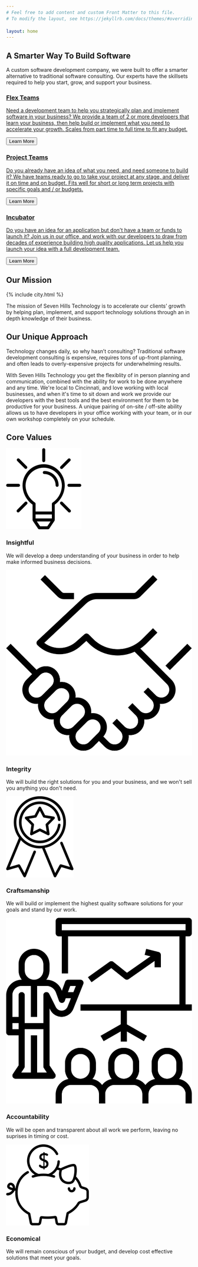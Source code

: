 ```yaml
---
# Feel free to add content and custom Front Matter to this file.
# To modify the layout, see https://jekyllrb.com/docs/themes/#overriding-theme-defaults

layout: home
---
```


<section class="sh-intro">
    <div class="sh-tagline">
        <h2 class="sh-header-lines"><span>A Smarter Way To Build Software</span></h2>
    </div>
    <div class="sh-description">A custom software development company, we were built to offer a smarter alternative to traditional software consulting. Our experts have the skillsets required to help you start, grow, and support your business.</div>
    <div class="sh-product-list">
        <a href="/flex-teams">
            <div class="sh-product sh-product-flex-teams">
                <div class="sh-product-image"></div>
                <h3>Flex Teams</h3>
                <p>Need a development team to help you strategically plan and implement software in your business? We provide a team of 2 or more developers that learn your business, then help build or implement what you need to accelerate your growth. Scales from part time to full time to fit any budget.</p>
                <button class="sh-button">Learn More</button>
            </div>
        </a>
        <a href="/project-teams">
        <div class="sh-product sh-product-project-teams">
            <div class="sh-product-image"></div>
            <h3>Project Teams</h3>
            <p>Do you already have an idea of what you need, and need someone to build it? We have teams ready to go to take your project at any stage, and deliver it on time and on budget. Fits well for short or long term projects with specific goals and / or budgets.</p>
            <button class="sh-button">Learn More</button>
        </div>
        </a>
        <a href="/incubator">
        <div class="sh-product sh-product-incubator">
            <div class="sh-product-image"></div>
            <h3>Incubator</h3>
            <p>Do you have an idea for an application but don't have a team or funds to launch it? Join us in our office, and work with our developers to draw from decades of experience building high quality applications. Let us help you launch your idea with a full development team.</p>
            <button class="sh-button">Learn More</button>
        </div>
        </a>
    </div>
     
</section>
<section class="sh-dark-band">
    <h2 id="mission-title" class="sh-fade-in">Our Mission</h2>
    <div class="sh-city-outline">
        {% include city.html %}
    </div>
    <!-- <img src="images/city.svg" alt="City outline" /> -->
    <p class="sh-fade-in">The mission of Seven Hills Technology is to accelerate our clients’ growth by helping plan, implement, and support technology solutions through an in depth knowledge of their business.</p>
</section>
<section class="sh-white-band">
    <h2>Our Unique Approach</h2>
    <p>
        Technology changes daily, so why hasn’t consulting? Traditional software development consulting is expensive, requires tons of up-front planning, and often leads to overly-expensive projects for underwhelming results.
    </p>
    <p>
        With Seven Hills Technology you get the flexiblity of in person planning and communication, combined with the ability for work to be done anywhere and any time.  We're local to Cincinnati, and love working with local businesses, and when it's time to sit down and work we provide our developers with the best tools and the best environment for them to be productive for your business. A unique pairing of on-site / off-site ability allows us to have developers in your office working with your team, or in our own workshop completely on your schedule.
    </p>
    <h2>Core Values</h2>
    <div class="sh-values">
        <div class="sh-value">
            <img src="/images/values-insightful.svg" alt="insightful" />
            <h3>Insightful</h3>
            <p>We will develop a deep understanding of your business in order to help make informed business decisions.</p>
        </div>
        <div class="sh-value">
            <img src="/images/values-integrity-bw.svg" alt="integrity" />
            <h3>Integrity</h3>
            <p>We will build the right solutions for you and your business, and we won't sell you anything you don't need.</p>
        </div>
        <div class="sh-value">
            <img src="/images/values-craftsmanship.svg" alt="craftsmanship" />
            <h3>Craftsmanship</h3>
            <p>We will build or implement the highest quality software solutions for your goals and stand by our work.</p>
        </div>
        <div class="sh-value">
            <img src="/images/values-accountability-bw.svg" alt="accountability" />
            <h3>Accountability</h3>
            <p>We will be open and transparent about all work we perform, leaving no suprises in timing or cost.</p>
        </div>
        <div class="sh-value">
            <img src="/images/values-economical.svg" alt="economical" />
            <h3>Economical</h3>
            <p>We will remain conscious of your budget, and develop cost effective solutions that meet your goals.</p>
        </div>
    </div>
</section>
<!-- <section class="sh-clients">Clients</section> -->